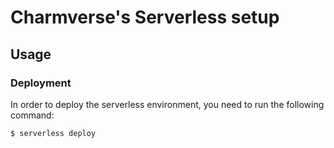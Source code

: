 # Charmverse's Serverless setup

## Usage

### Deployment

In order to deploy the serverless environment, you need to run the following command:

```
$ serverless deploy
```
